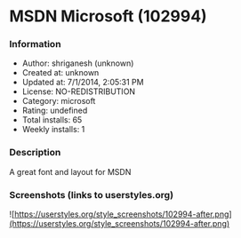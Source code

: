 # MSDN Microsoft (102994)

### Information
- Author: shriganesh (unknown)
- Created at: unknown
- Updated at: 7/1/2014, 2:05:31 PM
- License: NO-REDISTRIBUTION
- Category: microsoft
- Rating: undefined
- Total installs: 65
- Weekly installs: 1


### Description
A great font and layout for MSDN


### Screenshots (links to userstyles.org)
![https://userstyles.org/style_screenshots/102994-after.png](https://userstyles.org/style_screenshots/102994-after.png)


